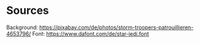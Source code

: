 # Sources
Background: https://pixabay.com/de/photos/storm-troopers-patrouillieren-4653796/
Font: https://www.dafont.com/de/star-jedi.font